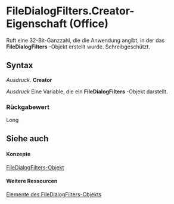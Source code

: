 
# FileDialogFilters.Creator-Eigenschaft (Office)

Ruft eine 32-Bit-Ganzzahl, die die Anwendung angibt, in der das  **FileDialogFilters** -Objekt erstellt wurde. Schreibgeschützt.


## Syntax

 _Ausdruck_. **Creator**

 _Ausdruck_ Eine Variable, die ein **FileDialogFilters** -Objekt darstellt.


### Rückgabewert

Long


## Siehe auch


#### Konzepte


[FileDialogFilters-Objekt](a74663cf-ad63-e41a-8d5e-e51e8a20c173.md)
#### Weitere Ressourcen


[Elemente des FileDialogFilters-Objekts](http://msdn.microsoft.com/library/badd8f49-3f59-837f-ed20-a4a849910d4c%28Office.15%29.aspx)